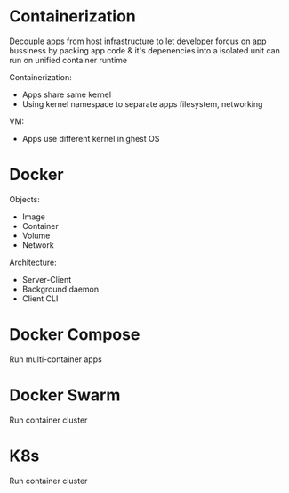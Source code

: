 
# Containerization

Decouple apps from host infrastructure to let developer forcus on app bussiness by packing app code & it's depenencies into a isolated unit can run on unified container runtime

Containerization:

- Apps share same kernel
- Using kernel namespace to separate apps filesystem, networking

VM:

- Apps use different kernel in ghest OS

# Docker

Objects:

- Image
- Container
- Volume
- Network

Architecture:

- Server-Client
- Background daemon
- Client CLI

# Docker Compose

Run multi-container apps

# Docker Swarm

Run container cluster

# K8s

Run container cluster
